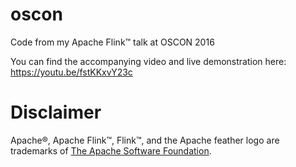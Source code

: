 # oscon
Code from my Apache Flink™ talk at OSCON 2016

You can find the accompanying video and live demonstration here:  https://youtu.be/fstKKxvY23c


# Disclaimer
Apache®, Apache Flink™, Flink™, and the Apache feather logo are trademarks of [The Apache Software Foundation](http://apache.org).
